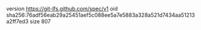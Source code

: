 version https://git-lfs.github.com/spec/v1
oid sha256:76adf56eab29a25451aef5c088ee5a7e5883a328a521d7434aa51213a2ff7ed3
size 807
